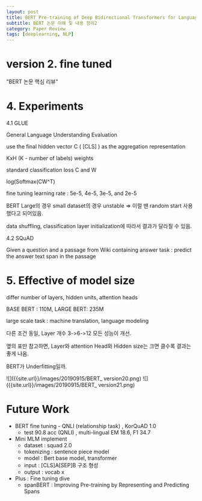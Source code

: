 ```yaml
---
layout: post
title: BERT Pre-training of Deep Bidirectional Transformers for Language Understanding - 2
subtitle: BERT 논문 이해 및 내용 정리2
category: Paper Review
tags: [deeplearning, NLP]
---
```



# version 2. fine tuned 
"BERT 논문 핵심 리뷰" 

# 4. Experiments
4.1 GLUE

General Language Understanding Evaluation

use the final hidden vector C ( [CLS] ) as the aggregation representation

KxH (K - number of labels) weights

standard classification loss C and W

log(Softmax(CW^T)

fine tuning learning rate :  5e-5, 4e-5, 3e-5, and 2e-5

BERT Large의 경우 small dataset의 경우 unstable => 이럴 땐 random start 사용했다고 되어있음.

data shuffling, classification layer initialization에 따라서 결과가 달라질 수 있음.

4.2 SQuAD

Given a question and a passage from Wiki containing answer
task : predict the answer text span in the passage


# 5. Effective of model size

differ number of layers, hidden units, attention heads

BASE BERT : 110M, LARGE BERT: 235M

large scale task : machine translation, language modeling

다른 조건 동일, Layer 개수 3->6->12 모든 성능이 개선.

옆의 표만 참고하면, Layer와 attention Head와 Hidden size는 크면 클수록 결과는 좋게 나옴.

BERT가 Underfitting일까.

![]({{site.url}}/images/20190915/BERT_ version20.png)
![]({{site.url}}/images/20190915/BERT_ version21.png)

<!-- <img src="20190915/BERT_ version20.png" width=465px />
<img src="20190915/BERT_ version21.png" width=500px /> -->

# Future Work

* BERT fine tuning - QNLI (relationship task)  , KorQuAD 1.0
  * test 90.8 acc (QNLI) , multi-lingual EM 18.6, F1 34.7
* Mini MLM implement
  * dataset : squad 2.0
  * tokenizing : sentence piece model
  * model : Bert base model, transformer
  * input : [CLS]A[SEP]B 구조 형성
  * output : vocab x
* Plus : Fine tuning dive
  * spanBERT : Improving Pre-training by Representing and Predicting Spans

